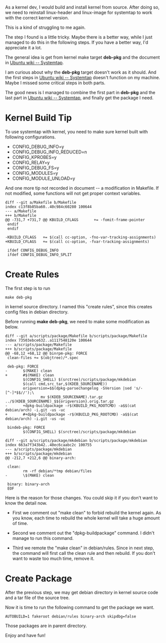 As a kernel dev, I would build and install kernel from source. After doing so,
we need to reinstall linux-header and linux-image for systemtap to work with
the correct kernel version.

This is a kind of struggling to me again.

The step I found is a little tricky. Maybe there is a better way, while I just
managed to do this in the following steps. If you have a better way, I'd
appreciate it a lot.

The general idea is get from kernel make target **deb-pkg** and the document
in [Ubuntu wiki -- Systemtap][1].

I am curious about why the **deb-pkg** target doesn't work as it should. And
the first steps in [Ubuntu wiki -- Systemtap][1] doesn't function on my
machine. Maybe I missed some critical steps in both parts.

The good news is I managed to combine the first part in **deb-pkg** and the
last part in [Ubuntu wiki -- Systemtap][1], and finally get the package I
need.

# Kernel Build Tip

To use systemtap with kernel, you need to make sure kernel built with following
configurations.

* CONFIG_DEBUG_INFO=y
* CONFIG_DEBUG_INFO_REDUCED=n
* CONFIG_KPROBES=y
* CONFIG_RELAY=y
* CONFIG_DEBUG_FS=y
* CONFIG_MODULES=y
* CONFIG_MODULE_UNLOAD=y

And one more tip not recorded in document -- a modification in Makefile. If not
modified, some functions will not get proper context variables.

```
diff --git a/Makefile b/Makefile
index c13f8b85ba60..40c984c60280 100644
--- a/Makefile
+++ b/Makefile
@@ -731,7 +731,7 @@ KBUILD_CFLAGS       += -fomit-frame-pointer
 endif
 endif

-KBUILD_CFLAGS   += $(call cc-option, -fno-var-tracking-assignments)
+KBUILD_CFLAGS   += $(call cc-option, -fvar-tracking-assignments)

 ifdef CONFIG_DEBUG_INFO
 ifdef CONFIG_DEBUG_INFO_SPLIT
```

# Create Rules

The first step is to run

```
make deb-pkg
```

in kernel source directory. I named this "create rules", since this creates
config files in debian directory.

Before running **make deb-pkg**, we need to make some modification as below.

```
diff --git a/scripts/package/Makefile b/scripts/package/Makefile
index 73503ebce632..a1117548120e 100644
--- a/scripts/package/Makefile
+++ b/scripts/package/Makefile
@@ -68,12 +68,12 @@ binrpm-pkg: FORCE
 clean-files += $(objtree)/*.spec
 
 deb-pkg: FORCE
-       $(MAKE) clean
+       #$(MAKE) clean
        $(CONFIG_SHELL) $(srctree)/scripts/package/mkdebian
        $(call cmd,src_tar,$(KDEB_SOURCENAME))
        origversion=$$(dpkg-parsechangelog -SVersion |sed 's/-[^-]*$$//');\
                mv $(KDEB_SOURCENAME).tar.gz ../$(KDEB_SOURCENAME)_$${origversion}.orig.tar.gz
-       +dpkg-buildpackage -r$(KBUILD_PKG_ROOTCMD) -a$$(cat debian/arch) -i.git -us -uc
+       #+dpkg-buildpackage -r$(KBUILD_PKG_ROOTCMD) -a$$(cat debian/arch) -i.git -us -uc
 
 bindeb-pkg: FORCE
        $(CONFIG_SHELL) $(srctree)/scripts/package/mkdebian

diff --git a/scripts/package/mkdebian b/scripts/package/mkdebian
index 663a7f343b42..40ec6caabc2c 100755
--- a/scripts/package/mkdebian
+++ b/scripts/package/mkdebian
@@ -212,7 +212,6 @@ binary-arch:
 
 clean:
        rm -rf debian/*tmp debian/files
-       \$(MAKE) clean
 
 binary: binary-arch
 EOF
```

Here is the reason for those changes. You could skip it if you don't want to
know the detail now.

* First we comment out "make clean" to forbid rebuild the kernel again. As you
know, each time to rebuild the whole kernel will take a huge amount of time.

* Second we comment out the "dpkg-buildpackage" command. I didn't manage to run
this command.

* Third we remote the "make clean" in debian/rules. Since in next step, the
command will first call the clean rule and then rebuild. If you don't want to
waste too much time, remove it.

# Create Package

After the previous step, we may get debian directory in kernel source code and
a tar file of the source tree.

Now it is time to run the following command to get the package we want.


```
AUTOBUILD=1 fakeroot debian/rules binary-arch skipdbg=false
```

Those packages are in parent directory.

Enjoy and have fun!


[1]: https://wiki.ubuntu.com/Kernel/Systemtap#Where_to_get_debug_symbols_for_kernel_X.3F
